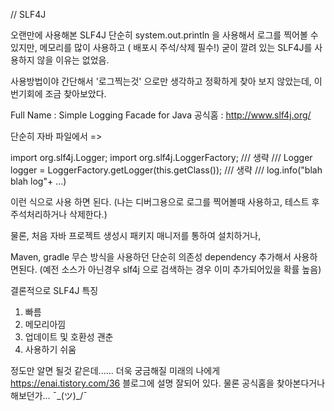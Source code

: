 // SLF4J

오랜만에 사용해본 SLF4J
단순히 system.out.println 을 사용해서 로그를 찍어볼 수 있지만, 메모리를 많이 사용하고 ( 배포시 주석/삭제 필수!)
굳이 깔려 있는 SLF4J를 사용하지 않을 이유는 없었음.

사용방법이야 간단해서 '로그찍는것' 으로만 생각하고 정확하게 찾아 보지 않았는데, 이번기회에 조금 찾아보았다.

Full Name : Simple Logging Facade for Java
공식홈 : http://www.slf4j.org/

단순히 자바 파일에서
=>

import org.slf4j.Logger;
import org.slf4j.LoggerFactory;
/// 생략 ///
Logger logger = LoggerFactory.getLogger(this.getClass());
/// 생략 ///
log.info("blah blah log"+ ...)

이런 식으로 사용 하면 된다. (나는 디버그용으로 로그를 찍어볼때 사용하고, 테스트 후 주석처리하거나 삭제한다.)

물론, 처음 자바 프로젝트 생성시 패키지 매니저를 통하여 설치하거나,

Maven, gradle 무슨 방식을 사용하던 단순히 의존성 dependency 추가해서 사용하면된다.
(예전 소스가 아닌경우 slf4j 으로 검색하는 경우 이미 추가되어있을 확률 높음)

결론적으로 SLF4J 특징

1. 빠름
2. 메모리아낌
3. 업데이트 및 호환성 괜춘
4. 사용하기 쉬움

정도만 알면 될것 같은데......
더욱 궁금해질 미래의 나에게
https://enai.tistory.com/36 블로그에 설명 잘되어 있다.
물론 공식홈을 찾아본다거나 해보던가... ¯\_(ツ)\_/¯

